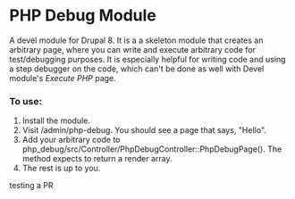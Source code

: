# PHP Debug Module
A devel module for Drupal 8. It is a a skeleton module that creates an arbitrary page, where you can write and execute arbitrary code for test/debugging purposes. It is especially helpful for writing code and using a step debugger on the code, which can't be done as well with Devel module's _Execute PHP_ page.

### To use:
1. Install the module.
2. Visit /admin/php-debug. You should see a page that says, "Hello".
3. Add your arbitrary code to php_debug/src/Controller/PhpDebugController::PhpDebugPage(). The method expects to return a render array.
4. The rest is up to you.

testing a PR
